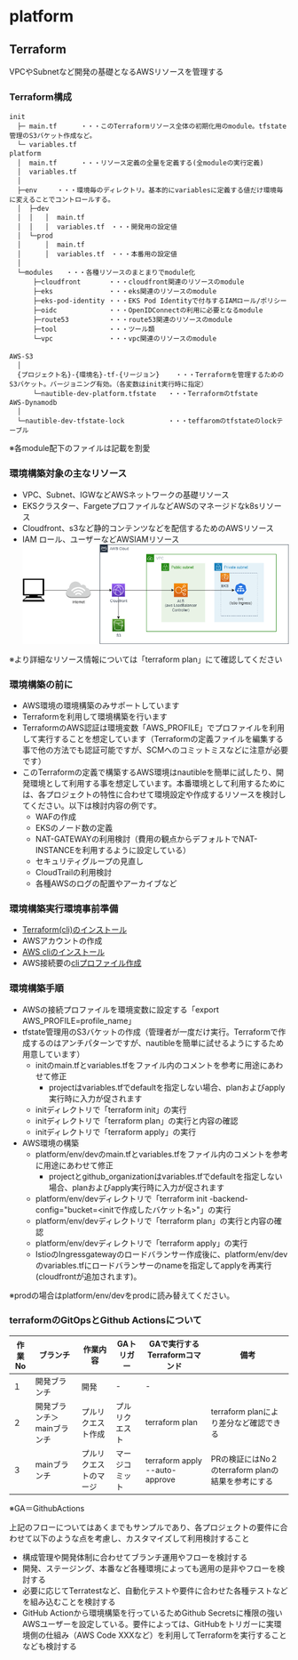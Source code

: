 # platform

## Terraform

VPCやSubnetなど開発の基礎となるAWSリソースを管理する

### Terraform構成

```text
init
  ├─ main.tf      ・・・このTerraformリソース全体の初期化用のmodule。tfstate管理のS3バケット作成など。
  └─ variables.tf 
platform
  │  main.tf      ・・・リソース定義の全量を定義する(全moduleの実行定義)
  │  variables.tf
  │
  ├─env     ・・・環境毎のディレクトリ。基本的にvariablesに定義する値だけ環境毎に変えることでコントロールする。
  │  ├─dev
  │  │   │  main.tf
  │  │   │  variables.tf　・・・開発用の設定値
  │  └─prod
  │      │  main.tf
  │      │  variables.tf　・・・本番用の設定値
  │
  └─modules　　・・・各種リソースのまとまりでmodule化
      ├─cloudfront       ・・・cloudfront関連のリソースのmodule
      ├─eks              ・・・eks関連のリソースのmodule
      ├─eks-pod-identity ・・・EKS Pod Identityで付与するIAMロール/ポリシー
      ├─oidc             ・・・OpenIDConnectの利用に必要となるmodule
      ├─route53          ・・・route53関連のリソースのmodule
      ├─tool             ・・・ツール類
      └─vpc              ・・・vpc関連のリソースのmodule

AWS-S3
  │
  {プロジェクト名}-{環境名}-tf-{リージョン}    ・・・Terraformを管理するためのS3バケット。バージョニング有効。（各変数はinit実行時に指定）
      └─nautible-dev-platform.tfstate   ・・・Terraformのtfstate
AWS-Dynamodb
  │
  └─nautible-dev-tfstate-lock           ・・・teffaromのtfstateのlockテーブル
```

※各module配下のファイルは記載を割愛

### 環境構築対象の主なリソース

* VPC、Subnet、IGWなどAWSネットワークの基礎リソース
* EKSクラスター、FargeteプロファイルなどAWSのマネージドなk8sリソース
* Cloudfront、s3など静的コンテンツなどを配信するためのAWSリソース
* IAM ロール、ユーザーなどAWSIAMリソース  
![AWSConfig](AWSConfig.png)

※より詳細なリソース情報については「terraform plan」にて確認してください

### 環境構築の前に

* AWS環境の環境構築のみサポートしています
* Terraformを利用して環境構築を行います
* TerraformのAWS認証は環境変数「AWS_PROFILE」でプロファイルを利用して実行することを想定しています（Terraformの定義ファイルを編集する事で他の方法でも認証可能ですが、SCMへのコミットミスなどに注意が必要です）
* このTerraformの定義で構築するAWS環境はnautibleを簡単に試したり、開発環境として利用する事を想定しています。本番環境として利用するためには、各プロジェクトの特性に合わせて環境設定や作成するリソースを検討してください。以下は検討内容の例です。
  * WAFの作成
  * EKSのノード数の定義
  * NAT-GATEWAYの利用検討（費用の観点からデフォルトでNAT-INSTANCEを利用するように設定している）
  * セキュリティグループの見直し
  * CloudTrailの利用検討
  * 各種AWSのログの配置やアーカイブなど

### 環境構築実行環境事前準備

* [Terraform(cli)のインストール](https://learn.hashicorp.com/tutorials/terraform/install-cli)
* AWSアカウントの作成
* [AWS cliのインストール](https://docs.aws.amazon.com/ja_jp/cli/latest/userguide/cli-chap-install.html)
* AWS接続要の[cliプロファイル作成](https://docs.aws.amazon.com/ja_jp/cli/latest/userguide/cli-configure-profiles.html)

### 環境構築手順

<!-- #### 独自ドメインを利用しない場合
すぐに試してみたい場合はこちら。 -->

* AWSの接続プロファイルを環境変数に設定する「export AWS_PROFILE=profile_name」
* tfstate管理用のS3バケットの作成（管理者が一度だけ実行。Terraformで作成するのはアンチパターンですが、nautibleを簡単に試せるようにするため用意しています）
  * initのmain.tfとvariables.tfをファイル内のコメントを参考に用途にあわせて修正
    * projectはvariables.tfでdefaultを指定しない場合、planおよびapply実行時に入力が促されます
  * initディレクトリで「terraform init」の実行
  * initディレクトリで「terraform plan」の実行と内容の確認
  * initディレクトリで「terraform apply」の実行
* AWS環境の構築
  * platform/env/devのmain.tfとvariables.tfをファイル内のコメントを参考に用途にあわせて修正
    * projectとgithub_organizationはvariables.tfでdefaultを指定しない場合、planおよびapply実行時に入力が促されます
  * platform/env/devディレクトリで「terraform init -backend-config="bucket=<initで作成したバケット名>"」の実行
  * platform/env/devディレクトリで「terraform plan」の実行と内容の確認
  * platform/env/devディレクトリで「terraform apply」の実行
  * IstioのIngressgatewayのロードバランサー作成後に、platform/env/devのvariables.tfにロードバランサーのnameを指定してapplyを再実行(cloudfrontが追加されます)。

※prodの場合はplatform/env/devをprodに読み替えてください。

### terraformのGitOpsとGithub Actionsについて

|  作業No  |  ブランチ  |  作業内容  |  GAトリガー  |  GAで実行するTerraformコマンド  | 備考 |
| ---- | ---- |---- |---- | ---- |---- |
|  １  |  開発ブランチ  | 開発 | - | - |  |
|  ２  |  開発ブランチ＞mainブランチ  | プルリクエスト作成 | プルリクエスト | terraform plan | terraform planにより差分など確認できる |
|  ３  |  mainブランチ  | プルリクエストのマージ | マージコミット | terraform apply --auto-approve | PRの検証にはNo２のterraform planの結果を参考にする |

※GA＝GithubActions

上記のフローについてはあくまでもサンプルであり、各プロジェクトの要件に合わせて以下のような点を考慮し、カスタマイズして利用検討すること

* 構成管理や開発体制に合わせてブランチ運用やフローを検討する
* 開発、ステージング、本番など各種環境によっても適用の是非やフローを検討する
* 必要に応じてTerratestなど、自動化テストや要件に合わせた各種テストなどを組み込むことを検討する
* GitHub Actionから環境構築を行っているためGithub Secretsに権限の強いAWSユーザーを設定している。要件によっては、GitHubをトリガーに実環境側の仕組み（AWS Code XXXなど）を利用してTerraformを実行することなども検討する
